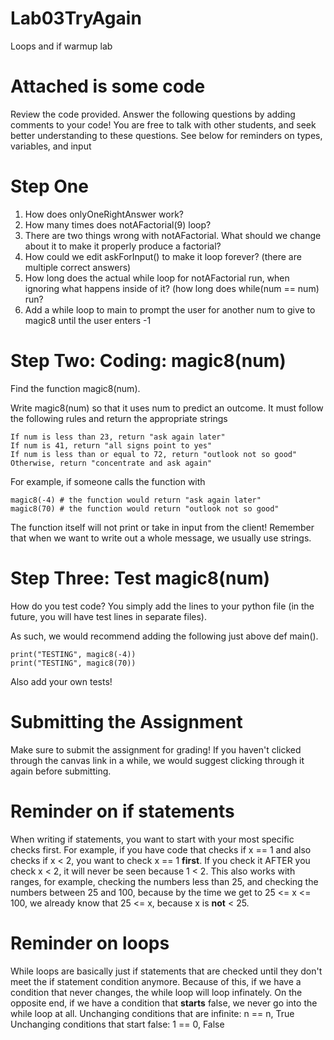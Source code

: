 # Lab03TryAgain
Loops and if warmup lab

# Attached is some code
Review the code provided. Answer the following questions by adding comments to your code! You are free to talk with other students, and seek better understanding to these questions. See below for reminders on types, variables, and input

# Step One
1. How does onlyOneRightAnswer work?
2. How many times does notAFactorial(9) loop?
3. There are two things wrong with notAFactorial. What should we change about it to make it properly produce a factorial?
4. How could we edit askForInput() to make it loop forever? (there are multiple correct answers)
5. How long does the actual while loop for notAFactorial run, when ignoring what happens inside of it? (how long does while(num == num) run?
7. Add a while loop to main to prompt the user for another num to give to magic8 until the user enters -1


# Step Two: Coding: magic8(num)
Find the function magic8(num). 

Write magic8(num) so that it uses num to predict an outcome. It must follow the following rules and return the appropriate strings
```
If num is less than 23, return "ask again later"
If num is 41, return "all signs point to yes"
If num is less than or equal to 72, return "outlook not so good"
Otherwise, return "concentrate and ask again"
```

For example, if someone calls the function with

```
magic8(-4) # the function would return "ask again later"
magic8(70) # the function would return "outlook not so good"
```
The function itself will not print or take in input from the client! Remember that when we want to write out a whole message, we usually use strings.

# Step Three: Test magic8(num)
How do you test code? You simply add the lines to your python file (in the future, you will have test lines in separate files).

As such, we would recommend adding the following just above def main().

```
print("TESTING", magic8(-4))
print("TESTING", magic8(70))
```
Also add your own tests!

# Submitting the Assignment
Make sure to submit the assignment for grading! If you haven't clicked through the canvas link in a while, we would suggest clicking through it again before submitting.

# Reminder on if statements
When writing if statements, you want to start with your most specific checks first. For example, if you have code that checks if x == 1 and also checks if x < 2, you want to check x == 1 **first**. If you check it AFTER you check x < 2, it will never be seen because 1 < 2. This also works with ranges, for example, checking the numbers less than 25, and checking the numbers between 25 and 100, because by the time we get to 25 <= x <= 100, we already know that 25 <= x, because x is **not** < 25.

# Reminder on loops
While loops are basically just if statements that are checked until they don't meet the if statement condition anymore. Because of this, if we have a condition that never changes, the while loop will loop infinately. On the opposite end, if we have a condition that **starts** false, we never go into the while loop at all. 
Unchanging conditions that are infinite: n == n, True
Unchanging conditions that start false: 1 == 0, False

